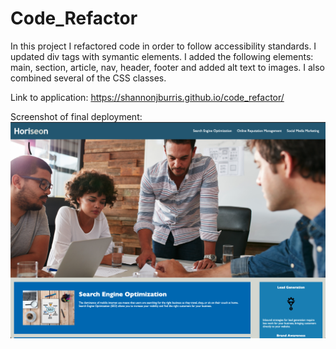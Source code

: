 # Code_Refactor
In this project I refactored code in order to follow accessibility standards. I updated div tags with symantic elements. I added the following elements: main, section, article, nav, header, footer and added alt text to images. I also combined several of the CSS classes.

Link to application: https://shannonjburris.github.io/code_refactor/

Screenshot of final deployment:
![Image of app deployment](https://raw.githubusercontent.com/shannonjburris/code_refactor/main/assets/images/Screen%20Shot%202021-06-17%20at%207.39.36%20PM.png)